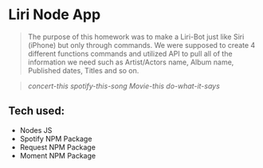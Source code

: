 Liri Node App
=============

> The purpose of this homework was to make a Liri-Bot just like Siri (iPhone) but only through commands.
> We were supposed to create 4 different functions commands and utilized API to pull all of the information we need such as Artist/Actors name, Album name, Published dates, Titles and so on.

> *concert-this*
> *spotify-this-song*
> *Movie-this*
> *do-what-it-says*


Tech used:
---------- 
* Nodes JS 
* Spotify NPM Package
* Request NPM Package
* Moment NPM Package

